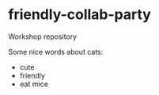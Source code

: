 # friendly-collab-party
Workshop repository

Some nice words about cats:
* cute
* friendly
* eat mice
